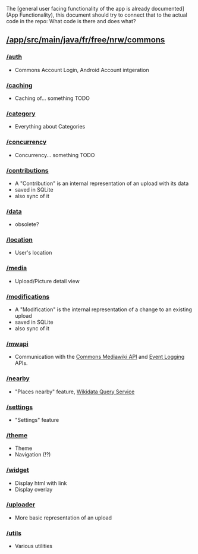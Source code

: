 The [general user facing functionality of the app is already documented](App Functionality), this document should try to connect that to the actual code in the repo: What code is there and does what?

## [/app/src/main/java/fr/free/nrw/commons](https://github.com/commons-app/apps-android-commons/tree/master/app/src/main/java/fr/free/nrw/commons)

### [/auth](https://github.com/commons-app/apps-android-commons/tree/master/app/src/main/java/fr/free/nrw/commons/auth) 
- Commons Account Login, Android Account intgeration

### [/caching](https://github.com/commons-app/apps-android-commons/tree/master/app/src/main/java/fr/free/nrw/commons/caching)
- Caching of... something TODO

### [/category](https://github.com/commons-app/apps-android-commons/tree/master/app/src/main/java/fr/free/nrw/commons/category)
- Everything about Categories

### [/concurrency](https://github.com/commons-app/apps-android-commons/tree/master/app/src/main/java/fr/free/nrw/commons/concurrency)
- Concurrency... something TODO

### [/contributions](https://github.com/commons-app/apps-android-commons/tree/master/app/src/main/java/fr/free/nrw/commons/contributions)
- A "Contribution" is an internal representation of an upload with its data
- saved in SQLite
- also sync of it

### [/data](https://github.com/commons-app/apps-android-commons/tree/master/app/src/main/java/fr/free/nrw/commons/data)
- obsolete?

### [/location](https://github.com/commons-app/apps-android-commons/tree/master/app/src/main/java/fr/free/nrw/commons/location)
- User's location

### [/media](https://github.com/commons-app/apps-android-commons/tree/master/app/src/main/java/fr/free/nrw/commons/media)
- Upload/Picture detail view

### [/modifications](https://github.com/commons-app/apps-android-commons/tree/master/app/src/main/java/fr/free/nrw/commons/modifications)
- A "Modification" is the internal representation of a change to an existing upload
- saved in SQLite
- also sync of it

### [/mwapi](https://github.com/commons-app/apps-android-commons/tree/master/app/src/main/java/fr/free/nrw/commons/mwapi)
- Communication with the [Commons Mediawiki API](External-APIs#commons-mediawiki-api) and [Event Logging](External-APIs#event-logging) APIs.

### [/nearby](https://github.com/commons-app/apps-android-commons/tree/master/app/src/main/java/fr/free/nrw/commons/nearby)
- "Places nearby" feature, [Wikidata Query Service](External-APIs#wikidata-query-service)

### [/settings](https://github.com/commons-app/apps-android-commons/tree/master/app/src/main/java/fr/free/nrw/commons/settings)
- "Settings" feature

### [/theme](https://github.com/commons-app/apps-android-commons/tree/master/app/src/main/java/fr/free/nrw/commons/theme)
- Theme
- Navigation (!?)

### [/widget](https://github.com/commons-app/apps-android-commons/tree/master/app/src/main/java/fr/free/nrw/commons/ui/widget)
- Display html with link
- Display overlay

### [/uploader](https://github.com/commons-app/apps-android-commons/tree/master/app/src/main/java/fr/free/nrw/commons/upload)
- More basic representation of an upload

### [/utils](https://github.com/commons-app/apps-android-commons/tree/master/app/src/main/java/fr/free/nrw/commons/utils)
- Various utilities